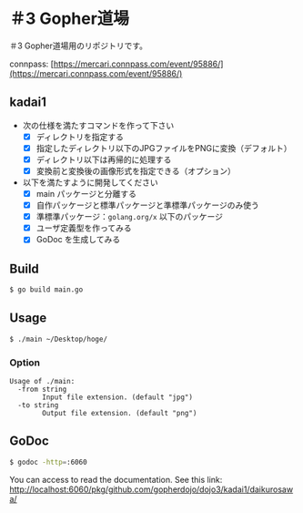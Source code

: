 # ＃3 Gopher道場

＃3 Gopher道場用のリポジトリです。

connpass: [https://mercari.connpass.com/event/95886/](https://mercari.connpass.com/event/95886/)

## kadai1

* 次の仕様を満たすコマンドを作って下さい
  * [x] ディレクトリを指定する
  * [x] 指定したディレクトリ以下のJPGファイルをPNGに変換（デフォルト）
  * [x] ディレクトリ以下は再帰的に処理する
  * [x] 変換前と変換後の画像形式を指定できる（オプション）
* 以下を満たすように開発してください
  * [x] main パッケージと分離する
  * [x] 自作パッケージと標準パッケージと準標準パッケージのみ使う
  * [x] 準標準パッケージ：`golang.org/x` 以下のパッケージ
  * [x] ユーザ定義型を作ってみる
  * [x] GoDoc を生成してみる

## Build

<!-- markdownlint-disable MD014 -->

```bash
$ go build main.go
```

<!-- markdownlint-enable MD014 -->

## Usage

<!-- markdownlint-disable MD014 -->

```bash
$ ./main ~/Desktop/hoge/
```

<!-- markdownlint-enable MD014 -->

### Option

```text
Usage of ./main:
  -from string
        Input file extension. (default "jpg")
  -to string
        Output file extension. (default "png")
```

## GoDoc

<!-- markdownlint-disable MD014 -->

```bash
$ godoc -http=:6060
```

<!-- markdownlint-enable MD014 -->

You can access to read the documentation. See this link:
[http://localhost:6060/pkg/github.com/gopherdojo/dojo3/kadai1/daikurosawa/](http://localhost:6060/pkg/github.com/gopherdojo/dojo3/kadai1/daikurosawa/)
